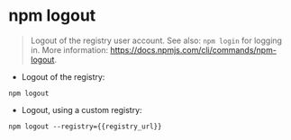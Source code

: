 # npm logout

> Logout of the registry user account.
> See also: `npm login` for logging in.
> More information: <https://docs.npmjs.com/cli/commands/npm-logout>.

- Logout of the registry:

`npm logout`

- Logout, using a custom registry:

`npm logout --registry={{registry_url}}`
